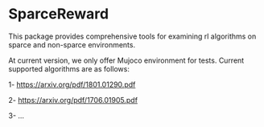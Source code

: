 # SparceReward

This package provides comprehensive tools for examining rl algorithms on sparce and non-sparce environments.

At current version, we only offer Mujoco environment for tests. Current supported algorithms are as follows:

1- https://arxiv.org/pdf/1801.01290.pdf

2- https://arxiv.org/pdf/1706.01905.pdf

3- ...


